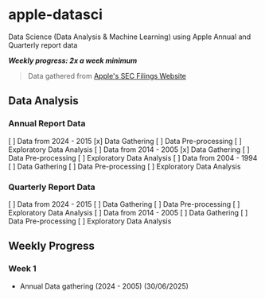 # apple-datasci
Data Science (Data Analysis &amp; Machine Learning) using Apple Annual and Quarterly report data

***Weekly progress: 2x a week minimum***

> Data gathered from [Apple's SEC Filings Website](https://investor.apple.com/sec-filings/default.aspx)

## Data Analysis

### Annual Report Data

[ ] Data from 2024 - 2015
    [x] Data Gathering
    [ ] Data Pre-processing
    [ ] Exploratory Data Analysis
[ ] Data from 2014 - 2005
    [x] Data Gathering
    [ ] Data Pre-processing
    [ ] Exploratory Data Analysis
[ ] Data from 2004 - 1994
    [ ] Data Gathering
    [ ] Data Pre-processing
    [ ] Exploratory Data Analysis

### Quarterly Report Data

[ ] Data from 2024 - 2015
    [ ] Data Gathering
    [ ] Data Pre-processing
    [ ] Exploratory Data Analysis
[ ] Data from 2014 - 2005
    [ ] Data Gathering
    [ ] Data Pre-processing
    [ ] Exploratory Data Analysis

## Weekly Progress

### Week 1

- Annual Data gathering (2024 - 2005) (30/06/2025)

